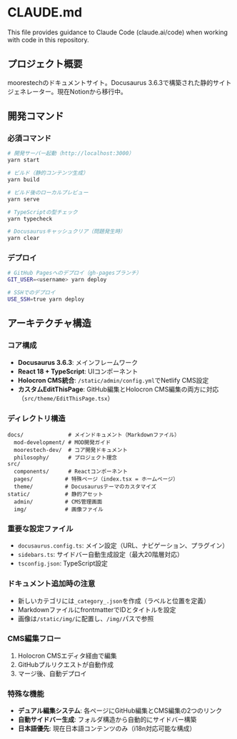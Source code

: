 # CLAUDE.md

This file provides guidance to Claude Code (claude.ai/code) when working with code in this repository.

## プロジェクト概要

moorestechのドキュメントサイト。Docusaurus 3.6.3で構築された静的サイトジェネレーター。現在Notionから移行中。

## 開発コマンド

### 必須コマンド
```bash
# 開発サーバー起動（http://localhost:3000）
yarn start

# ビルド（静的コンテンツ生成）
yarn build

# ビルド後のローカルプレビュー
yarn serve

# TypeScriptの型チェック
yarn typecheck

# Docusaurusキャッシュクリア（問題発生時）
yarn clear
```

### デプロイ
```bash
# GitHub Pagesへのデプロイ（gh-pagesブランチ）
GIT_USER=<username> yarn deploy

# SSHでのデプロイ
USE_SSH=true yarn deploy
```

## アーキテクチャ構造

### コア構成
- **Docusaurus 3.6.3**: メインフレームワーク
- **React 18 + TypeScript**: UIコンポーネント
- **Holocron CMS統合**: `/static/admin/config.yml`でNetlify CMS設定
- **カスタムEditThisPage**: GitHub編集とHolocron CMS編集の両方に対応（`src/theme/EditThisPage.tsx`）

### ディレクトリ構造
```
docs/              # メインドキュメント（Markdownファイル）
  mod-development/ # MOD開発ガイド
  moorestech-dev/  # コア開発ドキュメント
  philosophy/      # プロジェクト理念
src/
  components/      # Reactコンポーネント
  pages/          # 特殊ページ（index.tsx = ホームページ）
  theme/          # Docusaurusテーマのカスタマイズ
static/           # 静的アセット
  admin/          # CMS管理画面
  img/            # 画像ファイル
```

### 重要な設定ファイル
- `docusaurus.config.ts`: メイン設定（URL、ナビゲーション、プラグイン）
- `sidebars.ts`: サイドバー自動生成設定（最大20階層対応）
- `tsconfig.json`: TypeScript設定

### ドキュメント追加時の注意
- 新しいカテゴリには`_category_.json`を作成（ラベルと位置を定義）
- MarkdownファイルにfrontmatterでIDとタイトルを設定
- 画像は`/static/img/`に配置し、`/img/`パスで参照

### CMS編集フロー
1. Holocron CMSエディタ経由で編集
2. GitHubプルリクエストが自動作成
3. マージ後、自動デプロイ

### 特殊な機能
- **デュアル編集システム**: 各ページにGitHub編集とCMS編集の2つのリンク
- **自動サイドバー生成**: フォルダ構造から自動的にサイドバー構築
- **日本語優先**: 現在日本語コンテンツのみ（i18n対応可能な構成）